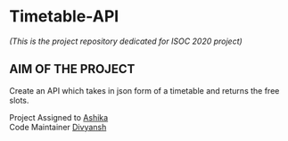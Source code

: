 # Timetable-API
_(This is the project repository dedicated for ISOC 2020 project)_  

## AIM OF THE PROJECT  
Create an API which takes in json form of a timetable and returns the free slots.

Project Assigned to [Ashika](https://github.com/ashikka)  
Code Maintainer [Divyansh](github.com/noob-master147)
